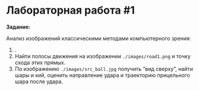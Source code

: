 # Лабораторная работа #1
**Задание:**

Анализ изображений классическими методами компьютерного зрения:
1) .
2) Найти полосы движения на изображении `./images/road1.png` и точку схода этих прямых.
3) По изображению `./images/src_ball.jpg` получить “вид сверху”, найти шары и кий, оценить направление удара и траекторию прицельного шара после удара.
